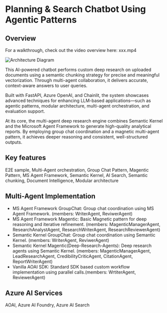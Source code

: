 # Planning & Search Chatbot Using Agentic Patterns

## Overview
For a walkthrough, check out the video overview here: xxx.mp4

![Architecture Diagram](images/multi-agent-doc-research-architecture-Page-2.png)

This AI-powered chatbot performs custom deep research on uploaded documents using a semantic chunking strategy for precise and meaningful vectorization. Through multi-agent collaboration, it delivers accurate, context-aware answers to user queries.

Built with FastAPI, Azure OpenAI, and Chainlit, the system showcases advanced techniques for enhancing LLM-based applications—such as agentic patterns, modular architecture, multi-agent orchestration, and evaluation support.

At its core, the multi-agent deep research engine combines Semantic Kernel and the Microsoft Agent Framework to generate high-quality analytical reports. By employing group chat coordination and a magnetic multi-agent pattern, it achieves deeper reasoning and consistent, well-structured outputs.

## Key features
E2E sample, Multi-Agent orchestration, Group Chat Pattern, Magentic Pattern, MS Agent Framework, Semantic Kernel, AI Search, Semantic chunking, Document Intelligence, Modular architecture

## Multi-Agent Implementation
- MS Agent Framework GroupChat: Group chat coordination using MS Agent Framework. (members: WriterAgent, ReviwerAgent)
- MS Agent Framework Magentic: Basic Magnetic pattern for deep reasoning and iterative refinement. (members: MagenticManagerAgent, ResearchAnalystAgent, ResearchWriterAgent, ResearchReviewerAgent)
- Semantic Kernel GroupChat: Group chat coordination using Semantic Kernel. (members: WriterAgent, ReviwerAgent)
- Semantic Kernel Magentic(Deep-Research-Agents): Deep research agents using Semantic Kernel. (members: MagenticManagerAgent, LeadResearchAgent, CredibilityCriticAgent, CitationAgent, ReportWriterAgent)
- Vanilla AOAI SDK: Standard SDK based custom workflow implementation using parallel calls.(members: WrtiterAgent, ReviewerAgent)

## Azure AI Services
AOAI, Azure AI Foundry, Azure AI Search

